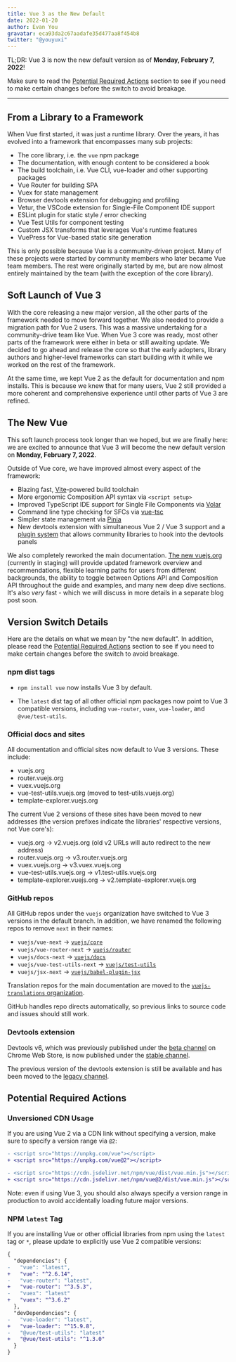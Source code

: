 ```yaml
---
title: Vue 3 as the New Default
date: 2022-01-20
author: Evan You
gravatar: eca93da2c67aadafe35d477aa8f454b8
twitter: "@youyuxi"
---
```


TL;DR: Vue 3 is now the new default version as of **Monday, February 7, 2022**!

Make sure to read the [Potential Required Actions](/posts/vue-3-as-the-new-default.html#potential-required-actions) section to see if you need to make certain changes before the switch to avoid breakage.

---

## From a Library to a Framework

When Vue first started, it was just a runtime library. Over the years, it has evolved into a framework that encompasses many sub projects:

- The core library, i.e. the `vue` npm package
- The documentation, with enough content to be considered a book
- The build toolchain, i.e. Vue CLI, vue-loader and other supporting packages
- Vue Router for building SPA
- Vuex for state management
- Browser devtools extension for debugging and profiling
- Vetur, the VSCode extension for Single-File Component IDE support
- ESLint plugin for static style / error checking
- Vue Test Utils for component testing
- Custom JSX transforms that leverages Vue's runtime features
- VuePress for Vue-based static site generation

This is only possible because Vue is a community-driven project. Many of these projects were started by community members who later became Vue team members. The rest were originally started by me, but are now almost entirely maintained by the team (with the exception of the core library).

## Soft Launch of Vue 3

With the core releasing a new major version, all the other parts of the framework needed to move forward together. We also needed to provide a migration path for Vue 2 users. This was a massive undertaking for a community-drive team like Vue. When Vue 3 core was ready, most other parts of the framework were either in beta or still awaiting update. We decided to go ahead and release the core so that the early adopters, library authors and higher-level frameworks can start building with it while we worked on the rest of the framework.

At the same time, we kept Vue 2 as the default for documentation and npm installs. This is because we knew that for many users, Vue 2 still provided a more coherent and comprehensive experience until other parts of Vue 3 are refined.

## The New Vue

This soft launch process took longer than we hoped, but we are finally here: we are excited to announce that Vue 3 will become the new default version on **Monday, February 7, 2022**.

Outside of Vue core, we have improved almost every aspect of the framework:

- Blazing fast, [Vite](https://vitejs.dev/)-powered build toolchain
- More ergonomic Composition API syntax via `<script setup>`
- Improved TypeScript IDE support for Single File Components via [Volar](https://marketplace.visualstudio.com/items?itemName=johnsoncodehk.volar)
- Command line type checking for SFCs via [vue-tsc](https://github.com/johnsoncodehk/volar/tree/master/packages/vue-tsc)
- Simpler state management via [Pinia](https://pinia.vuejs.org/)
- New devtools extension with simultaneous Vue 2 / Vue 3 support and a [plugin system](https://devtools.vuejs.org/plugin/plugins-guide.html) that allows community libraries to hook into the devtools panels

We also completely reworked the main documentation. [The new vuejs.org](https://staging.vuejs.org) (currently in staging) will provide updated framework overview and recommendations, flexible learning paths for users from different backgrounds, the ability to toggle between Options API and Composition API throughout the guide and examples, and many new deep dive sections. It's also _very_ fast - which we will discuss in more details in a separate blog post soon.

## Version Switch Details

Here are the details on what we mean by "the new default". In addition, please read the [Potential Required Actions](#potential-required-actions) section to see if you need to make certain changes before the switch to avoid breakage.

### npm dist tags

- `npm install vue` now installs Vue 3 by default.

- The `latest` dist tag of all other official npm packages now point to Vue 3 compatible versions, including `vue-router`, `vuex`, `vue-loader`, and `@vue/test-utils`.

### Official docs and sites

All documentation and official sites now default to Vue 3 versions. These include:

- vuejs.org
- router.vuejs.org
- vuex.vuejs.org
- vue-test-utils.vuejs.org (moved to test-utils.vuejs.org)
- template-explorer.vuejs.org

The current Vue 2 versions of these sites have been moved to new addresses (the version prefixes indicate the libraries' respective versions, not Vue core's):

- vuejs.org -> v2.vuejs.org (old v2 URLs will auto redirect to the new address)
- router.vuejs.org -> v3.router.vuejs.org
- vuex.vuejs.org -> v3.vuex.vuejs.org
- vue-test-utils.vuejs.org -> v1.test-utils.vuejs.org
- template-explorer.vuejs.org -> v2.template-explorer.vuejs.org

### GitHub repos

All GitHub repos under the `vuejs` organization have switched to Vue 3 versions in the default branch. In addition, we have renamed the following repos to remove `next` in their names:

- `vuejs/vue-next` -> [`vuejs/core`](https://github.com/vuejs/core)
- `vuejs/vue-router-next` -> [`vuejs/router`](https://github.com/vuejs/router)
- `vuejs/docs-next` -> [`vuejs/docs`](https://github.com/vuejs/docs)
- `vuejs/vue-test-utils-next` -> [`vuejs/test-utils`](https://github.com/vuejs/test-utils)
- `vuejs/jsx-next` -> [`vuejs/babel-plugin-jsx`](https://github.com/vuejs/babel-plugin-jsx)

Translation repos for the main documentation are moved to the [`vuejs-translations` organization](https://github.com/vuejs-translations).

GitHub handles repo directs automatically, so previous links to source code and issues should still work.

### Devtools extension

Devtools v6, which was previously published under the [beta channel](https://chrome.google.com/webstore/detail/vuejs-devtools/ljjemllljcmogpfapbkkighbhhppjdbg) on Chrome Web Store, is now published under the [stable channel](https://chrome.google.com/webstore/detail/vuejs-devtools/nhdogjmejiglipccpnnnanhbledajbpd).

The previous version of the devtools extension is still be available and has been moved to the [legacy channel](https://chrome.google.com/webstore/detail/vuejs-devtools/iaajmlceplecbljialhhkmedjlpdblhp).

## Potential Required Actions

### Unversioned CDN Usage

If you are using Vue 2 via a CDN link without specifying a version, make sure to specify a version range via `@2`:

```diff
- <script src="https://unpkg.com/vue"></script>
+ <script src="https://unpkg.com/vue@2"></script>

- <script src="https://cdn.jsdelivr.net/npm/vue/dist/vue.min.js"></script>
+ <script src="https://cdn.jsdelivr.net/npm/vue@2/dist/vue.min.js"></script>
```

Note: even if using Vue 3, you should also always specify a version range in production to avoid accidentally loading future major versions.

### NPM `latest` Tag

If you are installing Vue or other official libraries from npm using the `latest` tag or `*`, please update to explicitly use Vue 2 compatible versions:

```diff
{
  "dependencies": {
-   "vue": "latest",
+   "vue": "^2.6.14",
-   "vue-router": "latest",
+   "vue-router": "^3.5.3",
-   "vuex": "latest"
+   "vuex": "^3.6.2"
  },
  "devDependencies": {
-   "vue-loader": "latest",
+   "vue-loader": "^15.9.8",
-   "@vue/test-utils": "latest"
+   "@vue/test-utils": "^1.3.0"
  }
}
```
